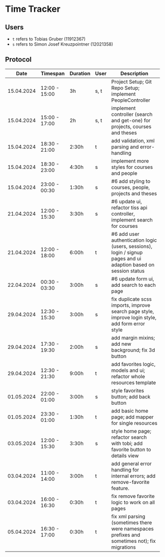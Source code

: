 # Time Tracker

## Users

- `t` refers to Tobias Gruber (11912367)
- `s` refers to Simon Josef Kreuzpointner (12021358)

## Protocol

| Date       | Timespan      | Duration | User | Description                                                                                                      |
|------------|---------------|----------|------|------------------------------------------------------------------------------------------------------------------|
| 15.04.2024 | 12:00 - 15:00 | 3h       | s, t | Project Setup; Git Repo Setup; implement PeopleController                                                        |
| 15.04.2024 | 15:00 - 17:00 | 2h       | s, t | implement controller (search and get-one) for projects, courses and theses                                       |
| 15.04.2024 | 18:30 - 21:00 | 2:30h    | t    | add validation, xml parsing and error-handling                                                                   |
| 15.04.2024 | 18:30 - 23:00 | 4:30h    | s    | implement more styles for courses and people                                                                     |
| 15.04.2024 | 23:00 - 00:30 | 1:30h    | s    | #6 add styling to courses, people, projects and theses                                                           |
| 21.04.2024 | 12:00 - 15:30 | 3:30h    | s    | #6 update ui, refactor tiss api controller, implement search for courses                                         |
| 21.04.2024 | 12:00 - 18:00 | 6:00h    | t    | #6 add user authentication logic (users, sessions), login / signup pages and ui adaption based on session status |
| 22.04.2024 | 00:30 - 03:30 | 3:00h    | s    | #6 update form ui, add search to each page                                                                       |
| 29.04.2024 | 12:30 - 15:30 | 3:00h    | s    | fix duplicate scss imports, improve search page style, improve login style, add form error style                 | 
| 29.04.2024 | 17:30 - 19:30 | 2:00h    | s    | add margin mixins; add new background; fix 3d button                                                             |
| 29.04.2024 | 12:30 - 21:30 | 9:00h    | t    | add favorites logic, models and ui; refactor whole resources template                                            |
| 01.05.2024 | 22:00 - 01:00 | 3:00h    | s    | style favorites button; add back button                                                                          |
| 01.05.2024 | 23:30 - 01:00 | 1:30h    | t    | add basic home page; add mapper for single resources                                                             |
| 03.05.2024 | 12:00 - 15:30 | 3:30h    | s    | style home page; refactor search with tobi; add favorite button to details view                                  |
| 03.04.2024 | 11:00 - 14:00 | 3:00h    | t    | add general error handling for internal errors; add remove-favorite feature.                                     |
| 03.04.2024 | 16:00 - 16:30 | 0:30h    | t    | fix remove favorite logic to work on all pages                                                                   |
| 05.04.2024 | 16:30 - 17:00 | 0:30h    | t    | fix xml parsing (sometimes there were namespaces prefixes and sometimes not); fix migrations                     |
